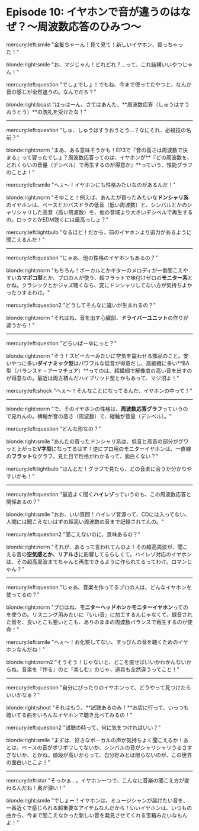 # Episode 10: イヤホンで音が違うのはなぜ？〜周波数応答のひみつ〜

mercury:left:smile "金髪ちゃーん！見て見て！新しいイヤホン、買っちゃった！"

blonde:right:smile "お、マジじゃん！どれどれ？…って、これ結構いいやつじゃん！"

mercury:left:question "でしょでしょ！でもね、今まで使ってたやつと、なんか音の感じが全然違うの。なんでだろ？"

blonde:right:boast "はっはーん、さてはあんた、**周波数応答（しゅうはすうおうとう）**の洗礼を受けたな！"

---

mercury:left:question "しゅ、しゅうはすうおうとう…？なにそれ、必殺技の名前？"

blonde:right:norm "まあ、ある意味そうかも！EP3で『音の高さは周波数で決まる』って習ったでしょ？周波数応答ってのは、イヤホンが**『どの周波数を、どれくらいの音量（デシベル）で再生するのが得意か』**っていう、性能グラフのことよ！"

mercury:left:smile "へぇ〜！イヤホンにも性格みたいなのがあるんだ！"

blonde:right:norm "そゆこと！例えば、あんたが買ったみたいな**ドンシャリ系**のイヤホンは、ベースとかバスドラの低音（低い周波数）と、シンバルとかのシャリシャリした高音（高い周波数）を、他の音域より大きいデシベルで再生するの。ロックとかEDM聴くには最高っしょ？"

mercury:left:lightbulb "なるほど！だから、前のイヤホンより迫力があるように聞こえるんだ！"

---

mercury:left:question "じゃあ、他の性格のイヤホンもあるの？"

blonde:right:norm "もちろん！ボーカルとかギターのメロディが一番聞こえやすい**カマボコ型**とか、プロの人が使う、超フラットで味付けゼロの**モニター系**とかね。クラシックとかジャズ聴くなら、変にドンシャリしてない方が気持ちよかったりするわけ。"

mercury:left:question2 "どうしてそんなに違いが生まれるの？"

blonde:right:norm "それはね、音を出す心臓部、**ドライバーユニット**の作りが違うから！"

---

mercury:left:question "どらいばーゆにっと？"

blonde:right:norm "そう！スピーカーみたいに空気を震わせる部品のこと。安いやつに多い**ダイナミック型**はパワフルな低音が得意だし、高級機に多い**BA型（バランスド・アーマチュア）**ってのは、超繊細で解像度の高い音を出すのが得意なの。最近は両方積んだハイブリッド型とかもあって、マジ沼よ！"

mercury:left:shock "へぇ〜！そんなことになってるんだ、イヤホンの中って！"

---

blonde:right:norm "で、そのイヤホンの性格は、**周波数応答グラフ**っていうので見れんの。横軸が音の高さ（周波数）で、縦軸が音量（デシベル）。"

mercury:left:question "どんな形なの？"

blonde:right:smile "あんたの買ったドンシャリ系は、低音と高音の部分がグワッと上がった**V字型**になってるはず！逆にプロ用のモニターイヤホンは、一直線の**フラット**なグラフ。見た目で性格がわかるって、面白くない？"

mercury:left:lightbulb "ほんとだ！グラフで見たら、どの音楽に合うか分かりやすいかも！"

---

mercury:left:question "最近よく聞く**ハイレゾ**っていうのも、この周波数応答と関係あるの？"

blonde:right:smile "おお、いい質問！ハイレゾ音源って、CDには入ってない、人間には聞こえないはずの超高い周波数の音まで記録されてんの。"

mercury:left:question2 "聞こえないのに、意味あるの？"

blonde:right:norm "それが、あるって言われてんのよ！その超高周波が、聞こえる音の**空気感とか、リアルさ**に影響してるらしくて。ハイレゾ対応のイヤホンは、その超高周波までちゃんと再生できるように作られてるってわけ。ロマンじゃん？"

---

mercury:left:question "じゃあ、音楽を作ってるプロの人は、どんなイヤホンを使ってるの？"

blonde:right:norm "プロはね、**モニターヘッドホン**か**モニターイヤホン**ってのを使うの。リスニング用みたいに『いい音』に加工するんじゃなくて、録音された音を、良いとこも悪いとこも、ありのままの周波数バランスで再生するのが使命！"

mercury:left:smile "へぇ〜！お化粧してない、すっぴんの音を聴くためのイヤホンなんだね！"

blonde:right:norm2 "そうそう！じゃないと、どこを直せばいいかわかんないからね。音楽を『作る』のと『楽しむ』のじゃ、道具も全然違うってこと！"

---

mercury:left:question "自分にぴったりのイヤホンって、どうやって見つけたらいいかなぁ？"

blonde:right:shout "それはもう、**試聴あるのみ！**お店に行って、いっつも聴いてる曲をいろんなイヤホンで聴き比べてみるの！"

mercury:left:question2 "試聴の時って、何に気をつければいい？"

blonde:right:smile "まずは、好きなボーカルの声が気持ちよく聞こえるか！あとは、ベースの音がボワボワしてないか、シンバルの音がシャリシャリうるさすぎないか、とかね。値段が高いからって、自分好みとは限らないのが、この世界の面白いとこよ！"

---

mercury:left:star "そっかぁ…。イヤホン一つで、こんなに音楽の聞こえ方が変わるんだね！奥が深い！"

blonde:right:smile "でしょー！イヤホンは、ミュージシャンが届けたい音を、一番近くで感じられる超重要なアイテムなんだから！いいイヤホンは、いつもの曲から、今まで聞こえなかった新しい音を発見させてくれる宝箱みたいなもんよ！"